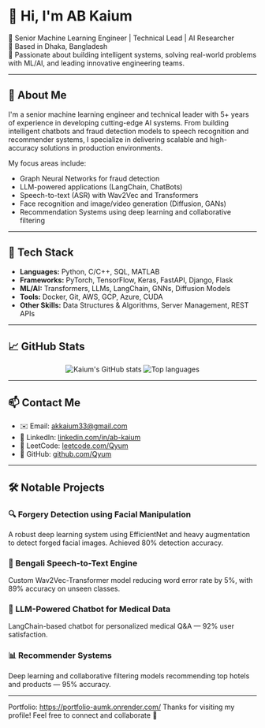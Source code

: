 # 👋 Hi, I'm AB Kaium

🎯 Senior Machine Learning Engineer | Technical Lead | AI Researcher  
📍 Based in Dhaka, Bangladesh  
🔬 Passionate about building intelligent systems, solving real-world problems with ML/AI, and leading innovative engineering teams.

---

## 🚀 About Me

I'm a senior machine learning engineer and technical leader with 5+ years of experience in developing cutting-edge AI systems. From building intelligent chatbots and fraud detection models to speech recognition and recommender systems, I specialize in delivering scalable and high-accuracy solutions in production environments.

My focus areas include:
- Graph Neural Networks for fraud detection
- LLM-powered applications (LangChain, ChatBots)
- Speech-to-text (ASR) with Wav2Vec and Transformers
- Face recognition and image/video generation (Diffusion, GANs)
- Recommendation Systems using deep learning and collaborative filtering

---

## 🧠 Tech Stack

- **Languages:** Python, C/C++, SQL, MATLAB  
- **Frameworks:** PyTorch, TensorFlow, Keras, FastAPI, Django, Flask  
- **ML/AI:** Transformers, LLMs, LangChain, GNNs, Diffusion Models  
- **Tools:** Docker, Git, AWS, GCP, Azure, CUDA  
- **Other Skills:** Data Structures & Algorithms, Server Management, REST APIs  

---

## 📈 GitHub Stats

<p align="center">
  <img src="https://github-readme-stats.vercel.app/api?username=Qyum&show_icons=true&theme=default" alt="Kaium's GitHub stats" />
  <img src="https://github-readme-stats.vercel.app/api/top-langs/?username=Qyum&layout=compact&theme=default" alt="Top languages" />
</p>

---

## 📫 Contact Me

- ✉️ Email: [akkaium33@gmail.com](mailto:akkaium33@gmail.com)  
- 🔗 LinkedIn: [linkedin.com/in/ab-kaium](https://www.linkedin.com/in/ab-kaium/)  
- 🧠 LeetCode: [leetcode.com/Qyum](https://leetcode.com/Qyum)  
- 🐙 GitHub: [github.com/Qyum](https://github.com/Qyum)

---

## 🛠️ Notable Projects

### 🔍 Forgery Detection using Facial Manipulation
A robust deep learning system using EfficientNet and heavy augmentation to detect forged facial images. Achieved 80% detection accuracy.

### 🧾 Bengali Speech-to-Text Engine
Custom Wav2Vec-Transformer model reducing word error rate by 5%, with 89% accuracy on unseen classes.

### 🧠 LLM-Powered Chatbot for Medical Data
LangChain-based chatbot for personalized medical Q&A — 92% user satisfaction.

### 📊 Recommender Systems
Deep learning and collaborative filtering models recommending top hotels and products — 95% accuracy.

---
Portfolio: https://portfolio-aumk.onrender.com/
Thanks for visiting my profile! Feel free to connect and collaborate 🚀



